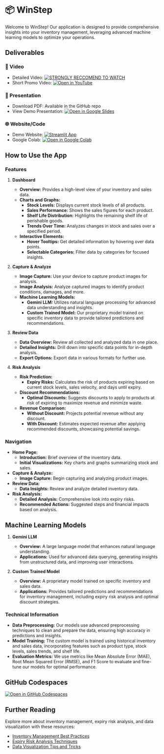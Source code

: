 
# 📦 WinStep

Welcome to WinStep! Our application is designed to provide comprehensive insights into your inventory management, leveraging advanced machine learning models to optimize your operations.

## Deliverables

### 🎥 Video
- Detailed Video: [![STRONGLY RECCOMEND TO WATCH](https://img.shields.io/badge/Open%20in-YouTube-red?logo=youtube)](https://youtu.be/9tnm4nd6rIk)
- Short Promo Video: [![Open in YouTube](https://img.shields.io/badge/Open%20in-YouTube-red?logo=youtube)](https://youtu.be/zj1QZb2kdzg?si=fTSRA7uHZPTGm4Ls)

### 📄 Presentation
- Download PDF: Available in the GitHub repo
- View Demo Presentation: [![Open in Google Slides](https://img.shields.io/badge/Open%20in-Google%20Slides-yellow?logo=googleslides)](https://docs.google.com/presentation/d/11bQ2vSKevk5cFVG0rkTdTF6aUGpVgyaa/edit?usp=sharing&ouid=113519525373936233393&rtpof=true&sd=true)

### 🌐 Website/Code
- Demo Website: [![Streamlit App](https://static.streamlit.io/badges/streamlit_badge_black_white.svg)](https://winstep.streamlit.app/)
- Google Colab: [![Open in Google Colab](https://img.shields.io/badge/Open%20in-Google%20Colab-orange?logo=googlecolab)](https://colab.research.google.com/drive/1CK1ODCnHoVRc1dCv24Kkax7BK7XzYxN7?usp=sharing)

## How to Use the App

### Features

1. **Dashboard**
   - **Overview:** Provides a high-level view of your inventory and sales data.
   - **Charts and Graphs:**
     - **Stock Levels:** Displays current stock levels of all products.
     - **Sales Performance:** Shows the sales figures for each product.
     - **Shelf Life Distribution:** Highlights the remaining shelf life of perishable goods.
     - **Trends Over Time:** Analyzes changes in stock and sales over a specified period.
   - **Interactive Elements:**
     - **Hover Tooltips:** Get detailed information by hovering over data points.
     - **Selectable Categories:** Filter data by categories for focused insights.

2. **Capture & Analyze**
   - **Image Capture:** Use your device to capture product images for analysis.
   - **Image Analysis:** Analyze captured images to identify product conditions, damages, and more.
   - **Machine Learning Models:**
     - **Gemini LLM:** Utilizes natural language processing for advanced data understanding and insights.
     - **Custom Trained Model:** Our proprietary model trained on specific inventory data to provide tailored predictions and recommendations.

3. **Review Data**
   - **Data Overview:** Review all collected and analyzed data in one place.
   - **Detailed Insights:** Drill down into specific data points for in-depth analysis.
   - **Export Options:** Export data in various formats for further use.

4. **Risk Analysis**
   - **Risk Prediction:** 
     - **Expiry Risks:** Calculates the risk of products expiring based on current stock levels, sales velocity, and days until expiry.
   - **Discount Recommendations:** 
     - **Optimal Discounts:** Suggests discounts to apply to products at risk of expiring to maximize revenue and minimize waste.
   - **Revenue Comparison:**
     - **Without Discount:** Projects potential revenue without any discount.
     - **With Discount:** Estimates expected revenue after applying recommended discounts, showcasing potential savings.

### Navigation

- **Home Page:** 
  - **Introduction:** Brief overview of the inventory data.
  - **Initial Visualizations:** Key charts and graphs summarizing stock and sales.
- **Capture & Analyze:** 
  - **Image Capture:** Begin capturing and analyzing product images.
- **Review Data:** 
  - **Data Insights:** Review and analyze detailed inventory data.
- **Risk Analysis:** 
  - **Detailed Analysis:** Comprehensive look into expiry risks.
  - **Recommended Actions:** Suggested steps and financial impacts based on analysis.

## Machine Learning Models

1. **Gemini LLM**
   - **Overview:** A large language model that enhances natural language understanding.
   - **Applications:** Used for advanced data querying, generating insights from unstructured data, and improving user interactions.

2. **Custom Trained Model**
   - **Overview:** A proprietary model trained on specific inventory and sales data.
   - **Applications:** Provides tailored predictions and recommendations for inventory management, including expiry risk analysis and optimal discount strategies.

### Technical Information

- **Data Preprocessing:** Our models use advanced preprocessing techniques to clean and prepare the data, ensuring high accuracy in predictions and insights.
- **Model Training:** The custom model is trained using historical inventory and sales data, incorporating features such as product type, stock levels, sales trends, and shelf life.
- **Evaluation Metrics:** We use metrics like Mean Absolute Error (MAE), Root Mean Squared Error (RMSE), and F1 Score to evaluate and fine-tune our models for optimal performance.

## GitHub Codespaces

[![Open in GitHub Codespaces](https://img.shields.io/badge/Open%20in-GitHub%20Codespaces-blue?logo=github)](https://codespaces.new/streamlit/app-starter-kit?quickstart=1)

## Further Reading

Explore more about inventory management, expiry risk analysis, and data visualization with these resources:
- [Inventory Management Best Practices](https://example.com/resource1)
- [Expiry Risk Analysis Techniques](https://example.com/resource2)
- [Data Visualization Tips and Tricks](https://example.com/resource3)


